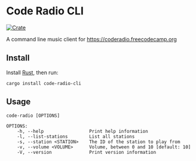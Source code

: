 # Code Radio CLI

[![Crate](https://img.shields.io/crates/v/code-radio-cli.svg)](https://crates.io/crates/code-radio-cli)

A command line music client for https://coderadio.freecodecamp.org

## Install

Install [Rust](https://rustup.rs/), then run:

```
cargo install code-radio-cli
```

## Usage

```
code-radio [OPTIONS]

OPTIONS:
    -h, --help                 Print help information
    -l, --list-stations        List all stations
    -s, --station <STATION>    The ID of the station to play from
    -v, --volume <VOLUME>      Volume, between 0 and 10 [default: 10]
    -V, --version              Print version information
```